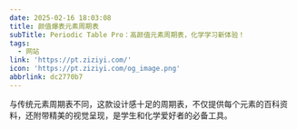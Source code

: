 ```yaml
---
date: 2025-02-16 18:03:08
title: 颜值爆表元素周期表
subTitle: Periodic Table Pro：高颜值元素周期表，化学学习新体验！
tags:
  - 网站
link: 'https://pt.ziziyi.com/'
icon: 'https://pt.ziziyi.com/og_image.png'
abbrlink: dc2770b7
---
```


与传统元素周期表不同，这款设计感十足的周期表，不仅提供每个元素的百科资料，还附带精美的视觉呈现，是学生和化学爱好者的必备工具。